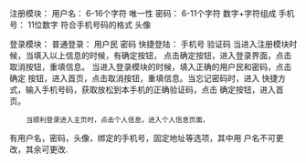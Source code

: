 注册模块：
                用户名：  6-16个字符   唯一性
                密码：    6-11个字符   数字+字符组成
                手机号：  11位数字     符合手机号码的格式
                头像
                
登录模块：
       普通登录：
               用户民
               密码
       快捷登陆：
               手机号
               验证码
        当进入注册模块时候，当填入以上信息的时候，有确定按钮，
点击确定按钮，进入登录界面，点击取消按钮，重填信息。
        当进入登录模块的时候，填入正确的用户民和密码，点击确定
按钮，进入首页，点击取消按钮，重填信息。当忘记密码时，进入
快捷方式，输入手机号码，获取放松到本手机的正确验证码，点击
确定按钮，进入首页。
     
        当顺利登录进入主页时，点击个人信息，进入个人信息页面，
有用户名，密码，头像，绑定的手机号，固定地址等选项，其中用
户名不可更改，其余可更改.
                